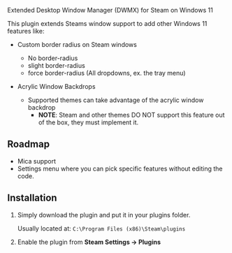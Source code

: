 Extended Desktop Window Manager (DWMX) for Steam on Windows 11

This plugin extends Steams window support to add other Windows 11 features like: 

* Custom border radius on Steam windows
    * No border-radius
    * slight border-radius
    * force border-radius (All dropdowns, ex. the tray menu)

* Acrylic Window Backdrops
    * Supported themes can take advantage of the acrylic window backdrop
        * **NOTE**: Steam and other themes DO NOT support this feature out of the box, they must implement it.


## Roadmap

* Mica support
* Settings menu where you can pick specific features without editing the code. 


## Installation

1. Simply download the plugin and put it in your plugins folder. 

    Usually located at: `C:\Program Files (x86)\Steam\plugins`

1. Enable the plugin from **Steam Settings -> Plugins**
